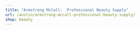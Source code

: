```yaml
---
title: "Armstrong McCall:  Professional Beauty Supply"
url: /austin/armstrong-mccall-professional-beauty-supply/
shop: beauty
---
```

